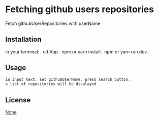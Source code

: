 # Fetching github users repositories

Fetch githubUserRepositories with userName

## Installation

in your terminal: .
cd App .
npm or yarn install .
npm or yarn run dev .

## Usage

```Next.js
in input text, set githubUserName, press search button.
a list of repositories will be displayed
```

## License
[None](https://choosealicense.com/licenses/none/)